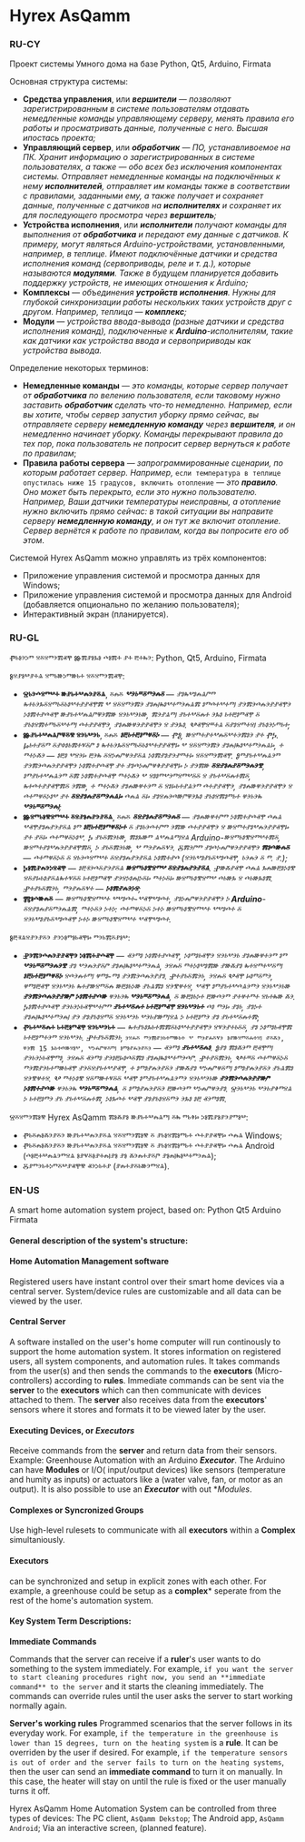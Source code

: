 # Hyrex AsQamm

### RU-CY
Проект системы Умного дома на базе
Python,
Qt5,
Arduino, 
Firmata

Основная структура системы:
- **Средства управления**, или ***вершители*** — *позволяют зарегистрированным в системе пользователям отдавать немедленные команды управляющему серверу, менять правила его работы и просматривать данные, полученные с него. Высшая ипостась проекта;*
- **Управляющий сервер**, или ***обработчик*** — *ПО, устанавливоемое на ПК. Хранит информацию о зарегистрированных в системе пользoвателях, а также — обо всех без исключения компонентах системы. Отправляет немедленные команды на подключённых к нему **исполнителей**, отправляет им команды также в соответствии с правилами, заданными ему, а также получает и сохраняет данные, полученные с датчиков на **исполнителях** и сохраняет их для последующего просмотра через **вершитель**;*
- **Устройства исполнения**, или ***исполнители*** *получают команды для выполнения от **обработчика** и передают ему данные с датчиков. К примеру, могут являться Arduino-устройствами, установленными, например, в теплице. Имеют подключённые датчики и средства исполнения команд (сервоприводы, реле и т. д.), которые называются **модулями**. Также в будущем планируется добавить поддержку устройств, не имеющих отношения к Arduino;*
- **Комплексы** — *объединения **устройств исполнения**. Нужны для глубокой синхронизации работы нескольких таких устройств друг с другом. Например, теплица — **комплекс**;*
- **Модули** — *устройства ввода-вывода (разные датчики и средства исполнения команд), подключенные к **Arduino**-исполнителям, такие как датчики как устройства ввода и сервопририводы как устройства вывода.* 


Определение некоторых терминов:
- **Немедленные команды** — *это команды, которые сервер получает от **обработчика** по велению пользователя, если таковому нужно заставить **обработчик** сделать что-то немедленно. Например, если вы хотите, чтобы сервер запустил уборку прямо сейчас, вы отправляете серверу **немедленную команду** через **вершителя**, и он немедленно начинает уборку. Команды перекрывают правила до тех пор, пока пользователь не попросит сервер вернуться к работе по правилам*;
- **Правила работы сервера** — *запрограммированные сценарии, по которым работает сервер. Например,* `если температура в теплице опустилась ниже 15 градусов, включить отопление` — *это **правило**. Оно может быть перекрыто, если это нужно пользователю. Например, Ваши датчики температуры неисправны, а отопление нужно включить прямо сейчас: в такой ситуации вы направите серверу **немедленную команду**, и он тут же включит отопление. Сервер вернётся к работе по правилам, когда вы попросите его об этом*.


Системой Hyrex AsQamm можно управлять из трёх компонентов:
- Приложение управления системой и просмотра данных для Windows;
- Приложение управления системой и просмотра данных для Android (добавляется опционально по желанию пользователя);
- Интерактивный экран (планируется).


### RU-GL
Ⱂⱃⱁⰵⰽⱅ ⱄⰻⱄⱅⰵⰿⱏⰹ Ⱆⰿⱀⱁⰳⱁ ⰴⱁⰿⰰ ⱀⰰ ⰱⰰⰸⰵ:
Python,
Qt5,
Arduino,
Firmata


Ⱁⱄⱀⱁⰲⱀⰰⱑ ⱄⱅⱃⱆⰽⱅⱆⱃⰰ ⱄⰻⱄⱅⰵⰿⱏⰹ:
- **Ⱄⱃⰵⰴⱄⱅⰲⰰ ⱆⱀⱃⰰⰲⰾⰵⱀⰻⱑ**, ⰻⰾⰻ ***ⰲⰵⱃⱎⰻⱅⰵⰾⰻ*** — *ⱀⱁⰸⰲⱁⰾⱑⱓⱅ ⰸⰰⱃⰵⰳⰻⱄⱅⱃⰻⱃⱁⰲⰰⱀⱀⱏⰹⰿ ⰲ ⱄⰻⱄⱅⰵⰿⰵ ⱀⱁⰾⱜⰸⱁⰲⰰⱅⰵⰾⱑⰿ ⱁⱅⰴⰰⰲⰰⱅⱜ ⱀⰵⰿⰵⰴⰾⰵⱀⱀⱏⰹⰵ ⰽⱁⰿⰰⱀⰴⱏⰹ ⱆⱀⱃⰰⰲⰾⱑⱓⱋⰵⰿⱆ ⱄⰵⱃⰲⰵⱃⱆ, ⰿⰵⱀⱑⱅⱜ ⱀⱃⰰⰲⰻⰾⰰ ⰵⰳⱁ ⱃⰰⰱⱁⱅⱏⰹ ⰻ ⱀⱃⱁⱄⰿⰰⱅⱃⰻⰲⰰⱅⱜ ⰴⰰⱀⱀⱏⰹⰵ, ⱀⱁⰾⱆⱍⰵⱀⱀⱏⰹⰵ ⱄ ⱀⰵⰳⱁ. Ⰲⱏⰹⱄⱎⰰⱑ ⰻⱀⱁⱄⱅⰰⱄⱜ ⱀⱃⱁⰵⰽⱅⱃⰰ;*
- **Ⱆⱀⱃⰰⰲⰾⱑⱓⱋⰻⰺ ⱄⰵⱃⰲⰵⱃ**, ⰻⰾⰻ ***ⱁⰱⱃⰰⰱⱁⱅⱍⰻⰽ*** — *ⰒⰑ, ⱆⱄⱅⰰⱀⰰⰲⰾⰻⰲⰰⰵⰿⱁⰵ ⱀⰰ ⰒⰍ. Ⱈⱃⰰⱀⰻⱅ ⰻⱀⱇⱁⱃⰿⰰⱌⰻⱓ ⱁ ⰸⰰⱃⰵⰳⰻⱄⱅⱃⰻⱃⱁⰲⰰⱀⱀⱏⰹⱈ ⰲ ⱄⰻⱄⱅⰵⰿⰵ ⱀⱁⰾⱜⰸⱁⰲⰰⱅⰵⰾⱑⱈ, ⰰ ⱅⰰⰽⰶⰵ — ⱁⰱⱁ ⰲⱄⰵⱈ ⰱⰵⰸ ⰻⱄⰽⰾⱓⱍⰵⱀⰻⱑ ⰽⱁⰿⱀⱁⱀⰵⱀⱅⰰⱈ ⱄⰻⱄⱅⰵⰿⱏⰹ. Ⱁⱅⱀⱃⰰⰲⰾⱑⰵⱅ ⱀⰵⰿⰵⰴⰾⰵⱀⱀⱏⰹⰵ ⰽⱁⰿⰰⱀⰴⱏⰹ ⱀⰰ ⱀⱁⰴⰽⰾⱓⱍⱖⱀⱀⱏⰹⱈ ⰽ ⱀⰵⰿⱆ **ⰻⱄⱀⱁⰾⱀⰻⱅⰵⰾⰵⰺ**, ⱁⱅⱀⱃⰰⰲⰾⱑⰵⱅ ⰻⰿ ⰽⱁⰿⰰⱀⰴⱏⰹ ⱅⰰⰽⰶⰵ ⰲ ⱄⱁⱁⱅⰲⰵⱅⱄⱅⰲⰻⰻ ⱄ ⱀⱃⰰⰲⰻⰾⰰⰿⰻ, ⰸⰰⰴⰰⱀⱀⱏⰹⰿⰻ ⰵⰿⱆ, ⰰ ⱅⰰⰽⰶⰵ ⱀⱁⰾⱆⱍⰰⰵⱅ ⰻ ⱄⱁⱈⱃⰰⱀⱑⰵⱅ ⰴⰰⱀⱀⱏⰹⰵ, ⱀⱁⰾⱆⱍⰵⱀⱀⱏⰹⰵ ⱄ ⰴⰰⱅⱍⰻⰽⱁⰲ ⱀⰰ **ⰻⱄⱀⱁⰾⱀⰻⱅⰵⰾⱑⱈ** ⰴⰾⱑ ⰻⱈ ⱀⱁⱄⰾⰵⰴⱆⱓⱋⰵⰳⱁ ⱀⱃⱁⱄⰿⱁⱅⱃⰰ ⱍⰵⱃⰵⰸ ***ⰲⰵⱃⱎⰻⱅⰵⰾⱜ***;*
- **Ⱆⱄⱅⱃⱁⰺⱄⱅⰲⰰ ⰻⱄⱀⱁⰾⱀⰵⱀⰻⱑ**, ⰻⰾⰻ ***ⰻⱄⱀⱁⰾⱀⰻⱅⰵⰾⰻ*** — *ⱀⱁⰾⱆⱍⰰⱓⱅ ⰽⱁⰿⰰⱀⰴⱏⰹ ⰴⰾⱑ ⰲⱏⰹⱀⱁⰾⱀⰵⱀⰻⱑ ⱁⱅ **ⱁⰱⱃⰰⰱⱁⱅⱍⰻⰽⰰ** ⰻ ⱀⱁⱃⰵⰴⰰⱓⱅ ⰵⰿⱆ ⰴⰰⱀⱀⱏⰹⰵ ⱄ ⱆⱄⱅⰰⱀⱁⰲⰾⰵⱀⱀⱏⰹⱈ ⱀⰰ ⱀⰻⱈ ⰴⰰⱅⱍⰻⰽⱁⰲ. Ⰽ ⱀⱃⰻⰿⰵⱃⱆ, ⰿⱁⰳⱆⱅ ⱑⰲⰾⱑⱅⱜⱄⱑ Arduino-ⱆⱄⱅⱃⱁⰺⱄⱅⰲⰰⰿⰻ, ⱆⱄⱅⰰⱀⱁⰲⰾⰵⱀⱀⱏⰹⰿⰻ, ⰽ ⱀⱃⰻⰿⰵⱃⱆ, ⰲ ⱅⰵⱀⰾⰻⱌⰵ. Ⰻⰿⰵⱓⱅ ⱀⱁⰴⰽⰾⱓⱍⰵⱀⱀⱏⰹⰵ **ⰿⱁⰴⱆⰾⰻ** — ⰴⰰⱅⱍⰻⰽⰻ ⰻ ⱄⱃⰵⰴⱄⱅⰲⰰ ⰻⱄⱀⱁⰾⱀⰵⱀⰻⱑ ⰽⱁⰿⰰⱀⰴ (ⱄⰵⱃⰲⱁⱀⱃⰻⰲⱁⰴⱏⰹ, ⱃⰵⰾⰵ ⰻ ⱅ. ⱀ.);*
- **Ⰽⱁⰿⱀⰾⰵⰽⱄⱏⰹ** — *ⱁⰱⱐⰵⰴⰻⱀⰵⱀⰻⱑ **ⱆⱄⱅⱃⱁⰺⱄⱅⰲ ⰻⱄⱀⱁⰾⱀⰵⱀⰻⱑ**. Ⱀⱆⰶⱀⱏⰹ ⰴⰾⱑ ⰳⰾⱆⰱⱁⰽⱁⰺ ⱄⰻⱀⱈⱃⱁⱀⰻⱑⰸⰰⱌⰻⰻ ⱃⰰⰱⱁⱅⱏⰹ ⱀⰵⱄⰽⱁⰾⱜⰽⰻⱈ ⱅⰰⰽⰻⱈ ⱆⱄⱅⱃⱁⰺⱄⱅⰲ ⰴⱃⱆⰳ ⱄ ⰴⱃⱆⰳⱁⰿ. Ⱀⰰⱀⱃⰻⰿⰵⱃ, ⱅⰵⱀⰾⰻⱌⰰ — ***ⰽⱁⰿⱀⰾⰵⰽⱄ***;*
- **Ⰿⱁⰴⱆⰾⰻ** — *ⱆⱄⱅⱃⱁⰺⱄⱅⰲⰰ ⰲⰲⱁⰴⰰ-ⰲⱏⰹⰲⱁⰴⰰ, ⱀⱁⰽⰾⱓⱍⰵⱀⱀⱏⰹⰵ ⰽ **Arduino**-ⰻⱄⱀⱁⰾⱀⰻⱅⰵⰾⱑⰿ, ⱅⰰⰽⰻⰵ ⰽⰰⰽ: ⰴⰰⱅⱍⰻⰽⰻ ⰽⰰⰽ ⱆⱄⱅⱃⱁⰺⱄⱅⰲⰰ ⰲⰲⱁⰴⰰ ⰻ ⱄⰵⱃⰲⱁⱀⱃⰻⰲⱁⰴⱏⰹ ⰽⰰⰽ ⱆⱄⱅⱃⱁⰺⱄⱅⰲⰰ ⰲⱏⰹⰲⱁⰴⰰ.*


Ⱁⰱⱐⱑⱄⱀⰵⱀⰻⰵ ⱀⰵⰽⱁⱅⱁⱃⱏⰹⱈ ⱅⰵⱃⰿⰻⱀⱁⰲ:
- **Ⱀⰵⰿⰵⰴⰾⰵⱀⱀⱏⰹⰵ ⰽⱁⰿⰰⱀⰴⱏⰹ** — *ⱏⰵⱅⱁ ⰽⱁⰿⰰⱀⰴⱏⰹ, ⰽⱁⱅⱁⱃⱏⰹⰵ ⱄⰵⱃⰲⰵⱃ ⱀⱁⰾⱆⱍⰰⰵⱅ ⱁⱅ **ⰲⰵⱃⱎⰻⱅⰵⰾⰵⰺ** ⱀⱁ ⰲⰵⰾⰵⱀⰻⱓ ⱀⱁⰾⱜⰸⱁⰲⰰⱅⰵⰾⱑ, ⰵⱄⰾⰻ ⱅⰰⰽⱁⰲⱁⰿⱆ ⱀⱆⰶⱀⱁ ⰸⰰⱄⱅⰰⰲⰻⱅⱜ **ⱁⰱⱃⰰⰱⱁⱅⱍⰻⰽ** ⱄⰴⰵⰾⰰⱅⱜ ⱍⱅⱁ-ⱅⱁ ⱀⰵⰿⰵⰴⰾⰵⱀⱀⱁ. Ⱀⰰⱀⱃⰻⰿⰵⱃ, ⰵⱄⰾⰻ Ⰲⱏⰹ ⱈⱁⱅⰻⱅⰵ, ⱍⱅⱁⰱⱏⰹ ⱄⰵⱃⰲⰵⱃ ⰸⰰⱀⱆⱄⱅⰻⰾ ⱆⰱⱁⱃⰽⱆ ⱀⱃⱑⰿⱁ ⱄⰵⰺⱍⰰⱄ, ⰲⱏⰹ ⱁⱅⱀⱃⰰⰲⰴⱑⰵⱅⰵ ⱄⰵⱃⰲⰵⱃⱆ **ⱀⰵⰿⰵⰴⰾⰵⱀⱀⱆⱓ ⰽⱁⰿⰰⱀⰴⱆ** ⱍⰵⱃⰵⰸ **ⰲⰵⱃⱎⰻⱅⰵⰾⱑ**, ⰻ ⱆⰱⱁⱃⰽⰰ ⰱⱆⰴⰵⱅ ⱀⰰⱍⰰⱅⰰ ⱄⱃⰰⰸⱆ ⰶⰵ. Ⰽⱁⰿⰰⱀⰴⱏⰹ ⱀⰵⱃⰵⰽⱃⱏⰹⰲⰰⱓⱅ **ⱀⱃⰰⰲⰻⰾⰰ ⱃⰰⰱⱁⱅⱏⰹ ⱄⰵⱃⰲⰵⱃⰰ** ⰴⱁ ⱅⰵⱈ ⱀⱁⱃ, ⱀⱁⰽⰰ ⱀⱁⰾⱜⰸⱁⰲⰰⱅⰵⰾⱜ ⱀⰵ ⱀⱁⱀⱃⱁⱄⱅⰻ ⱄⰵⱃⰲⰵⱃ ⰲⰵⱃⱀⱆⱅⱜⱄⱑ ⰽ ⱃⰰⰱⱁⱅⰵ ⱀⱁ ⱀⱃⰰⰲⰻⰾⰰⰿ*;
- **Ⱂⱃⰰⰲⰻⰾⰰ ⱃⰰⰱⱁⱅⱏⰹ ⱄⰵⱃⰲⰵⱃⰰ** — *ⰸⰰⱀⱃⱁⰳⱃⰰⰿⰿⰻⱃⱁⰲⰰⱀⱀⱏⰹⰵ ⱄⱌⰵⱀⰰⱃⰻⰻ, ⱀⱁ ⰽⱁⱅⱁⱃⱏⰹⰿ ⱃⰰⰱⱁⱅⰰⰵⱅ ⱄⰵⱃⰲⰵⱃ. Ⱀⰰⱀⱃⰻⰿⰵⱃ,* `ⰵⱄⰾⰻ ⱅⰵⰿⱀⰵⱃⰰⱅⱆⱃⰰ ⰲ ⱅⰵⱀⰾⰻⱌⰵ ⱁⱀⱆⱄⱅⰻⰾⰰⱄⱜ ⱀⰻⰶⰵ, ⱍⰵⰿ 15 ⰳⱃⰰⰴⱆⱄⱁⰲ, ⰲⰽⰾⱓⱍⰻⱅⱜ ⱁⱅⱁⱀⰾⰵⱀⰻⰵ` — *ⱏⰵⱅⱁ **ⱀⱃⰰⰲⰻⰾⱁ**. Ⱁⱀⱁ ⰿⱁⰶⰵⱅ ⰱⱏⰹⱅⱜ ⱀⰵⱃⰵⰽⱃⱏⰹⱅⱁ, ⰵⱄⰾⰻ ⱏⰵⱅⱁ ⱀⰵⱁⰱⱈⱁⰴⰻⰿⱁ ⱀⱁⰾⱜⰸⱁⰲⰰⱅⰵⰴⱓ. Ⱀⰰⱀⰻⰿⰵⱃ, Ⰲⰰⱎⰻ ⰴⰰⱅⱍⰻⰽⰻ ⱅⰵⰿⱀⰵⱃⰰⱅⱆⱃⱏⰹ ⱀⰵⰻⱄⱀⱃⰰⰲⱀⱏⰹ, ⰰ ⱁⱅⱁⱀⰾⰵⱀⰻⰵ ⱀⱆⰶⱀⱁ ⰲⰽⰾⱓⱍⰻⱅⱜ ⱁⱅⱁⱀⰾⰵⱀⰻⰵ ⱀⱃⱑⰿⱁ ⱄⰵⰺⱍⰰⱄ. Ⰲ ⱅⰰⰽⱁⰺ ⱄⰻⱅⱆⰰⱌⰻⰻ ⰲⱏⰹ ⱁⱅⱀⱃⰰⰲⰾⱑⰵⱅⰵ ⱄⰵⱃⰲⰵⱃⱆ **ⱀⰵⰿⰵⰴⰾⰵⱀⱀⱆⱓ ⰽⱁⰿⰰⱀⰴⱆ** ⱍⰵⱃⰵⰸ **ⰲⰵⱃⱎⰻⱅⰵⰾⱑ**, ⰻ ⱁⱅⱁⱀⰾⰵⱀⰻⰵ ⰱⱆⰴⰵⱅ ⰲⰽⰾⱓⱍⰵⱀⱁ. Ⱄⰵⱃⰲⰵⱃ ⰲⰵⱃⱀⱖⱅⱄⱑ ⰽ ⱃⰰⰱⱁⱅⰵ ⱀⱃ ⱀⱃⰰⰲⰻⰾⰰⰿ, ⰽⱁⰳⰴⰰ ⰲⱏⰹ ⱀⱁⱀⱃⱁⱄⰻⱅⰵ ⰵⰳⱁ ⱁⰱ ⱏⰵⱅⱁⰿ*.


Ⱄⰻⱄⱅⰵⰿⱁⰺ Hyrex AsQamm ⰿⱁⰶⱀⱁ ⱆⱀⱃⰰⰲⰾⱑⱅⱜ ⰻⰸ ⱅⱃⱖⱈ ⰽⱁⰿⱀⱁⱀⰵⱀⱅⱁⰲ:
- Ⱂⱃⰻⰾⱁⰶⰵⱀⰻⰵ ⱆⱀⱃⰰⰲⰾⰵⱀⰻⱑ ⱄⰻⱄⱅⰵⰿⱁⰺ ⰻ ⱀⱃⱁⱄⰿⱁⱅⱃⰰ ⰴⰰⱀⱀⱏⰹⱈ ⰴⰾⱑ Windows;
- Ⱂⱃⰻⰾⱁⰶⰵⱀⰻⰵ ⱆⱀⱃⰰⰲⰾⰵⱀⰻⱑ ⱄⰻⱄⱅⰵⰿⱁⰺ ⰻ ⱀⱃⱁⱄⰿⱁⱅⱃⰰ ⰴⰰⱀⱀⱏⰹⱈ ⰴⰾⱑ Android (ⰴⱁⰱⰰⰲⰾⱑⰵⱅⱄⱑ ⱁⱀⱌⰻⱁⱀⰰⰾⱜⱀⱁ ⱀⱁ ⰶⰵⰾⰰⱀⰻⱓ ⱀⱁⰾⱜⰸⱁⰲⰰⱅⰵⰾⱑ);
- Ⰻⱀⱅⰵⱃⰰⰽⱅⰻⰲⱀⱏⰹⰺ ⱏⰵⰽⱃⰰⱀ (ⱀⰾⰰⱀⰻⱃⱆⰵⱅⱄⱑ).


### EN-US
A smart home automation system project, based on:
Python
Qt5
Arduino
Firmata

#### General description of the system's structure:
#### **Home Automation Management software**   
Registered users have instant control over their smart home devices via a central server.
System/device rules are customizable and all data can be viewed by the user.
  
#### **Central Server**
A software installed on the user's home computer will run continously to support the home automation system. 
It stores information on registered users, all system components, and automation rules. 
It takes commands from the user(s) and then sends the commands to the **executors** (Micro-controllers) according to **rules**.
Immediate commands can be sent via the **server** to the **executors** which can then communicate with devices attached to them. 
The **server** also receives data from the **executors**' sensors where it stores and formats it to be viewed later by the user.
  
#### **Executing Devices**, or ***Executors*** 
Receive commands from the **server** and return data from their sensors. 
Example: Greenhouse Automation with an Arduino ***Executor***.
The Arduino can have **Modules** or I/O( input/output devices) like sensors (temperature and humity as inputs) or actuators like a (water valve, fan, or motor as an output).
It is also possible to use an ***Executor*** with out **Modules*. 
 
#### **Complexes** or **Syncronized Groups** 
Use high-level rulesets to communicate with all **executors** within a **Complex** simultaniously. 

#### **Executors**
can be synchronized and setup in explicit zones with each other. 
For example, a greenhouse could be setup as a **complex*** seperate from the rest of the home's automation system.

 
#### Key System Term Descriptions:
**Immediate Commands** 

Commands that the server can receive if a **ruler**'s user wants to do something to the system immediately. 
For example, `if you want the server to start cleaning procedures right now, you send an **immediate command** to the server` and it starts the cleaning immediately. 
The commands can override rules until the user asks the server to start working normally again.
 
**Server's working rules** 
Programmed scenarios that the server follows in its everyday work. 
For example, `if the temperature in the greenhouse is lower than 15 degrees, turn on the heating system` is a **rule**. 
It can be overriden by the user if desired. 
For example, `if the temperature sensors is out of order and the server fails to turn on the heating systems`, then the user can send an **immediate command** to turn it on manually. In this case, the heater will stay on until the rule is fixed or the user manually turns it off.


Hyrex AsQamm Home Automation System can be controlled from three types of devices:
The PC client, `AsQamm Dekstop`;
The Android app, `AsQamm Android`;
Via an interactive screen, (planned feature).
